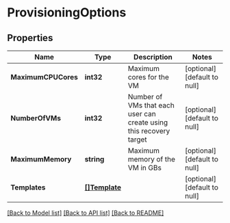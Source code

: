 # ProvisioningOptions

## Properties
Name | Type | Description | Notes
------------ | ------------- | ------------- | -------------
**MaximumCPUCores** | **int32** | Maximum cores for the VM | [optional] [default to null]
**NumberOfVMs** | **int32** | Number of VMs that each user can create using this recovery target | [optional] [default to null]
**MaximumMemory** | **string** | Maximum memory of the VM in GBs | [optional] [default to null]
**Templates** | [**[]Template**](Template.md) |  | [optional] [default to null]

[[Back to Model list]](../README.md#documentation-for-models) [[Back to API list]](../README.md#documentation-for-api-endpoints) [[Back to README]](../README.md)

